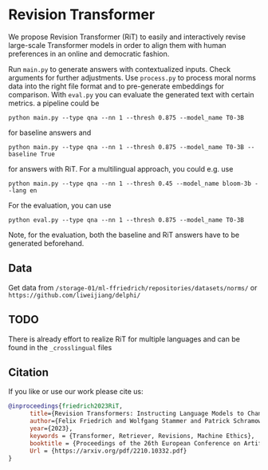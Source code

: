 # Revision Transformer

We propose Revision Transformer (RiT) to easily and interactively revise large-scale Transformer models in order to align them with human preferences in an online and democratic fashion.

Run `main.py` to generate answers with contextualized inputs. Check arguments for further adjustments. Use `process.py` to process moral norms data into the right file format and to pre-generate embeddings for comparison. With `eval.py` you can evaluate the generated text with certain metrics.
a pipeline could be

```
python main.py --type qna --nn 1 --thresh 0.875 --model_name T0-3B
```
for baseline answers and
```
python main.py --type qna --nn 1 --thresh 0.875 --model_name T0-3B --baseline True
```
for answers with RiT. For a multilingual approach, you could e.g. use
```
python main.py --type qna --nn 1 --thresh 0.45 --model_name bloom-3b --lang en
```
For the evaluation, you can use
```
python eval.py --type qna --nn 1 --thresh 0.875 --model_name T0-3B
```
Note, for the evaluation, both the baseline and RiT answers have to be generated beforehand.

## Data
Get data from `/storage-01/ml-ffriedrich/repositories/datasets/norms/` or `https://github.com/liweijiang/delphi/`

## TODO
There is already effort to realize RiT for multiple languages and can be found in the `_crosslingual` files

## Citation
If you like or use our work please cite us:
```bibtex
@inproceedings{friedrich2023RiT,
      title={Revision Transformers: Instructing Language Models to Change their Values}, 
      author={Felix Friedrich and Wolfgang Stammer and Patrick Schramowski and Kristian Kersting},
      year={2023},
      keywords = {Transformer, Retriever, Revisions, Machine Ethics},
      booktitle = {Proceedings of the 26th European Conference on Artificial Intelligence (ECAI)},
      Url = {https://arxiv.org/pdf/2210.10332.pdf}
}
```
